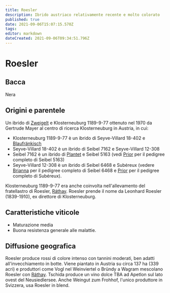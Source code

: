 ```yaml
---
title: Roesler
description: Ibrido austriaco relativamente recente e molto colorato
published: true
date: 2021-09-06T15:07:15.570Z
tags: 
editor: markdown
dateCreated: 2021-09-06T09:34:51.796Z
---
```


# Roesler

## Bacca
Nera

## Origini e parentele
Un ibrido di [Zweigelt](vitigni/bacca-nera/zweigelt) e Klosterneuburg 1189-9-77 ottenuto nel 1970 da Gertrude Mayer al centro di ricerca Klosterneuburg in Austria, in cui:

- Klosterneuburg 1189-9-77 è un ibrido di Seyve-Villard 18-402 e [Blaufränkisch](/vitigni/Austria/bacca-nera/blaufrankisch)
- Seyve-Villard 18-402 è un ibrido di Seibel 7162 e Seyve-Villard 12-308
- Seibel 7162 è un ibrido di [Plantet](/vitigni/bacca-nera/plantet) e Seibel 5163 (vedi [Prior](/vitigni/bacca-nera/prior) per il pedigree completo di Seibel 5163)
- Seyve-Villard 12-308 è un ibrido di Seibel 6468 e Subéreux (vedere [Brianna](/vitigni/bacca-bianca/brianna) per il pedigree completo di Seibel 6468 e [Prior](/vitigni/bacca-nera/prior) per il pedigree completo di Subéreux).

Klosterneuburg 1189-9-77 era anche coinvolta nell'allevamento del fratellastro di Roesler, [Ráthay](/vitigni/Austria/bacca-nera/rathay).  Roesler prende il nome da Leonhard Roesler (1839-1910), ex direttore di Klosterneuburg.

## Caratteristiche viticole
- Maturazione media
- Buona resistenza generale alle malattie.

## Diffusione geografica
Roesler produce rossi di colore intenso con tannini moderati, ben adatti all'invecchiamento in botte. Viene piantato in Austria su circa 137 ha (339 acri) e produttori come Vogl nel Weinviertel o Bründy a Wagram mescolano Roesler con [Ráthay](/vitigni/Austria/bacca-nera/rathay). Tschida produce un vino dolce TBA ad Apetlon sul lato ovest del Neusiedlersee. Anche Weingut zum Frohhof, l'unico produttore in Svizzera, usa Roesler in blend.